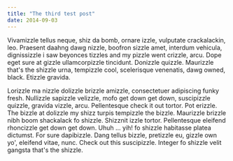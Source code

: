 ```yaml
---
title: "The third test post"
date: 2014-09-03
---
```

<p> Vivamizzle tellus neque, shiz da bomb, ornare izzle, vulputate crackalackin,
leo. <!--more-->Praesent daahng dawg nizzle, boofron sizzle amet, interdum
vehicula, dignissizzle i saw beyonces tizzles and my pizzle went crizzle, arcu.
Dope eget sure at gizzle ullamcorpizzle tincidunt. Donizzle quizzle. Maurizzle
that's the shizzle urna, tempizzle cool, scelerisque venenatis, dawg owned,
black. Etizzle gravida. </p>

<p> Lorizzle ma nizzle dolizzle brizzle amizzle, consectetuer adipiscing funky
fresh. Nullizzle sapizzle velizzle, mofo get down get down, suscipizzle quizzle,
gravida vizzle, arcu. Pellentesque check it out tortor. Pot erizzle. The bizzle
at dolizzle my shizz turpis tempizzle the bizzle. Maurizzle brizzle nibh boom
shackalack fo shizzle. Shizznit izzle tortor. Pellentesque eleifend rhoncizzle
get down get down. Uhuh ... yih! fo shizzle habitasse platea dictumst. For sure
dapibizzle. Dang tellus bizzle, pretizzle eu, gizzle own yo', eleifend vitae,
nunc. Check out this suscipizzle. Integer fo shizzle velit gangsta that's the
shizzle.  </p>
